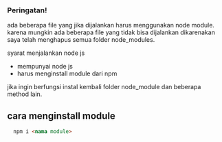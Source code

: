 ### Peringatan!

ada beberapa file yang jika dijalankan harus menggunakan node module.
karena mungkin ada beberapa file yang tidak bisa dijalankan dikarenakan saya telah menghapus semua folder node_modules.

syarat menjalankan node js
 - mempunyai node js
 - harus menginstall module dari npm

jika ingin berfungsi instal kembali folder node_module dan beberapa method lain.

## cara menginstall module

```html
  npm i <nama module>
```
